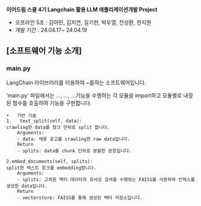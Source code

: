 **이어드림 스쿨 4기 Langchain 활용 LLM 애플리케이션개발 Project**
- 오프라인 5조 : 김아민, 김지연, 길기현, 박우열, 전성환, 한지원
- 개발 기간 : 24.04.17~ 24.04.19
  
## [소프트웨어 기능 소개]

### main.py

LangChain 라이브러리를 이용하여 ~를하는 소프트웨어입니다.

‘main.py’ 파일에서는 ..., ..., ...기능을 수행하는 각 모듈을 import하고 모듈별로 내장된 함수를 호출하여 기능을 구현합니다.



	•	기반 기술
	1.   text_split(self, data): 
	crawling한 data를 청크 단위로 split 합니다.
		Arguments: 
		- data: 채용 공고를 crawling한 raw data입니다.
		Return
		- splits: data를 chunk 단위로 분할한 문장입니다.

	2.embed_documents(self, splits):
	split한 텍스트 청크를 embedding합니다.
		Arguments: 
		- splits: 고차원 벡터 데이터의 유사성 검색을 수행하는 FAISS를 사용하여 인덱스를 생성한 data입니다.
		Return
		- vectorstore: FAISS를 통해 생성된 벡터 저장소입니다.
